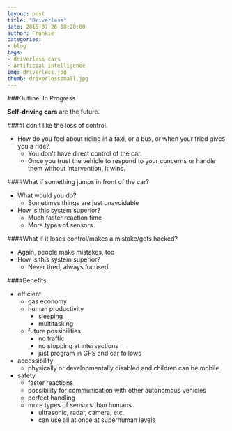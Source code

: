 ```yaml
---
layout: post
title: "Driverless"
date: 2015-07-26 18:20:00
author: Frankie
categories:
- blog 
tags:
- driverless cars
- artificial intelligence
img: driverless.jpg
thumb: driverlesssmall.jpg
---
```

###Outline: In Progress

<b>Self-driving cars</b> are the future.


####I don't like the loss of control.
* How do you feel about riding in a taxi, or a bus, or when your fried gives you a ride?
    * You don't have direct control of the car.
    * Once you trust the vehicle to respond to your concerns or handle them without intervention, it wins.

####What if something jumps in front of the car?
* What would you do?
    * Sometimes things are just unavoidable
* How is this system superior?
    * Much faster reaction time
    * More types of sensors

####What if it loses control/makes a mistake/gets hacked?
* Again, people make mistakes, too
* How is this system superior?
    * Never tired, always focused

####Benefits
* efficient
    * gas economy
    * human productivity
        * sleeping
        * multitasking
    * future possibilities
        * no traffic
        * no stopping at intersections
        * just program in GPS and car follows
* accessibility
    * physically or developmentally disabled and children can be mobile
* safety
    * faster reactions
    * possibility for communication with other autonomous vehicles
    * perfect handling
    * more types of sensors than humans
        * ultrasonic, radar, camera, etc.
        * can use all at once at superhuman levels